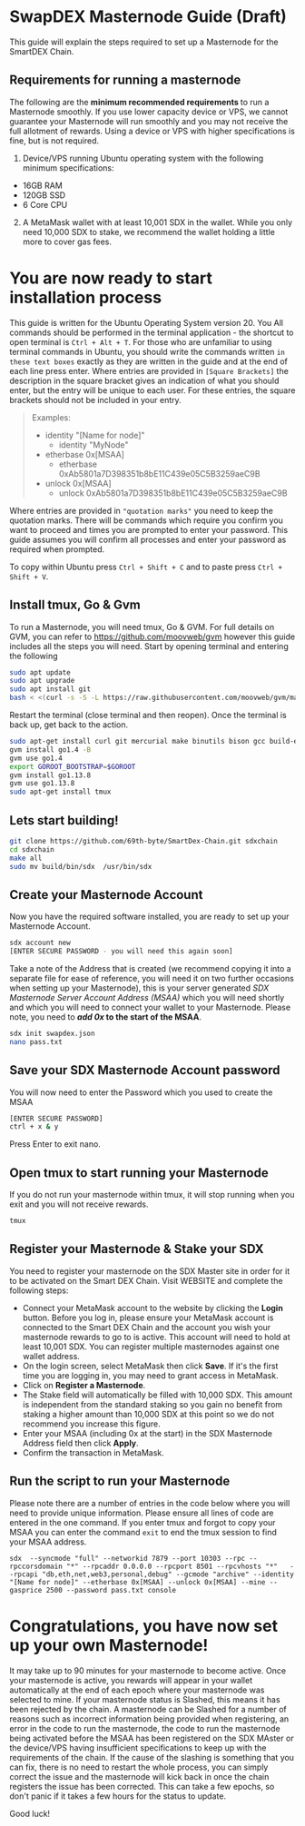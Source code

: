 # SwapDEX Masternode Guide (Draft)

This guide will explain the steps required to set up a Masternode for the SmartDEX Chain.

## Requirements for running a masternode

The following are the <b> minimum recommended requirements </b> to run a Masternode smoothly. If you use lower capacity device or VPS, we cannot guarantee your Masternode will run smoothly and you may not receive the full allotment of rewards. Using a device or VPS with higher specifications is fine, but is not required.

1) Device/VPS running Ubuntu operating system with the following minimum specifications:

* 16GB RAM
* 120GB SSD
* 6 Core CPU

2) A MetaMask wallet with at least 10,001 SDX in the wallet. While you only need 10,000 SDX to stake, we recommend the wallet holding a little more to cover gas fees.

# You are now ready to start installation process

This guide is written for the Ubuntu Operating System version 20. You All commands should be performed in the terminal application - the shortcut to open terminal is ``Ctrl + Alt + T``.
For those who are unfamiliar to using terminal commands in Ubuntu, you should write the commands written ``in these text boxes`` exactly as they are written in the guide and at the end of each line press enter.
Where entries are provided in ``[Square Brackets]`` the description in the square bracket gives an indication of what you should enter, but the entry will be unique to each user. For these entries, the square brackets should not be included in your entry.
>Examples:
>* identity "\[Name for node]\"
>   * identity "MyNode"
>* etherbase 0x\[MSAA]
>   * etherbase 0xAb5801a7D398351b8bE11C439e05C5B3259aeC9B
>* unlock 0x\[MSAA]
>   * unlock 0xAb5801a7D398351b8bE11C439e05C5B3259aeC9B
   
Where entries are provided in ``"quotation marks"`` you need to keep the quotation marks.
There will be commands which require you confirm you want to proceed and times you are prompted to enter your password.
This guide assumes you will confirm all processes and enter your password as required when prompted.

To copy within Ubuntu press ``Ctrl + Shift + C`` and to paste press ``Ctrl + Shift + V``.

## Install tmux, Go & Gvm

To run a Masternode, you will need tmux, Go & GVM.
For full details on GVM, you can refer to https://github.com/moovweb/gvm however this guide includes all the steps you will need.
Start by opening terminal and entering the following 

```bash 
sudo apt update
sudo apt upgrade
sudo apt install git
bash < <(curl -s -S -L https://raw.githubusercontent.com/moovweb/gvm/master/binscripts/gvm-installer) 
```
Restart the terminal (close terminal and then reopen). Once the terminal is back up, get back to the action.

```bash
sudo apt-get install curl git mercurial make binutils bison gcc build-essential
gvm install go1.4 -B
gvm use go1.4
export GOROOT_BOOTSTRAP=$GOROOT
gvm install go1.13.8
gvm use go1.13.8
sudo apt-get install tmux
```

## Lets start building!
```bash
git clone https://github.com/69th-byte/SmartDex-Chain.git sdxchain
cd sdxchain 
make all
sudo mv build/bin/sdx  /usr/bin/sdx
```

## Create your Masternode Account
Now you have the required software installed, you are ready to set up your Masternode Account. 

```bash
sdx account new
[ENTER SECURE PASSWORD - you will need this again soon]
```
Take a note of the Address that is created (we recommend copying it into a separate file for ease of reference, you will need it on two further occasions when setting up your Masternode), this is your server generated *SDX Masternode Server Account Address (MSAA)* which you will need shortly and which you will need to connect your wallet to your Masternode.
Please note, you need to **_add 0x_ to the start of the MSAA**.

```bash
sdx init swapdex.json
nano pass.txt
```

## Save your SDX Masternode Account password
You will now need to enter the Password which you used to create the MSAA
```bash
[ENTER SECURE PASSWORD]
ctrl + x & y
```
Press Enter to exit nano.

## Open tmux to start running your Masternode
If you do not run your masternode within tmux, it will stop running when you exit and you will not receive rewards.
```bash
tmux
```

## Register your Masternode & Stake your SDX
You need to register your masternode on the SDX Master site in order for it to be activated on the Smart DEX Chain.
Visit WEBSITE and complete the following steps:
* Connect your MetaMask account to the website by clicking the <b>Login</b> button. Before you log in, please ensure your MetaMask account is connected to the Smart DEX Chain and the account you wish your masternode rewards to go to is active. This account will need to hold at least 10,001 SDX. You can register multiple masternodes against one wallet address.
* On the login screen, select MetaMask then click <b>Save</b>. If it's the first time you are logging in, you may need to grant access in MetaMask.
* Click on <b>Register a Masternode</b>.
* The Stake field will automatically be filled with 10,000 SDX. This amount is independent from the standard staking so you gain no benefit from staking a higher amount than 10,000 SDX at this point so we do not recommend you increase this figure.
* Enter your MSAA (including 0x at the start) in the SDX Masternode Address field then click <b>Apply</b>.
* Confirm the transaction in MetaMask.

## Run the script to run your Masternode
Please note there are a number of entries in the code below where you will need to provide unique information. Please ensure all lines of code are entered in the one command.
If you enter tmux and forgot to copy your MSAA you can enter the command ``exit`` to end the tmux session to find your MSAA address.

``
sdx  --syncmode "full" --networkid 7879 --port 10303 --rpc --rpccorsdomain "*" --rpcaddr 0.0.0.0 --rpcport 8501 --rpcvhosts "*"   --rpcapi "db,eth,net,web3,personal,debug" --gcmode "archive" --identity "[Name for node]" --etherbase 0x[MSAA] --unlock 0x[MSAA] --mine --gasprice 2500 --password pass.txt console
``

# Congratulations, you have now set up your own Masternode!
It may take up to 90 minutes for your masternode to become active. Once your masternode is active, you rewards will appear in your wallet automatically at the end of each epoch where your masternode was selected to mine.
If your masternode status is Slashed, this means it has been rejected by the chain.
A masternode can be Slashed for a number of reasons such as incorrect information being provided when registering, an error in the code to run the masternode, the code to run the masternode being activated before the MSAA has been registered on the SDX MAster or the device/VPS having insufficient specifications to keep up with the requirements of the chain.
If the cause of the slashing is something that you can fix, there is no need to restart the whole process, you can simply correct the issue and the masternode will kick back in once the chain registers the issue has been corrected. This can take a few epochs, so don't panic if it takes a few hours for the status to update.

Good luck!
